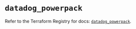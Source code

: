 # `datadog_powerpack`

Refer to the Terraform Registry for docs: [`datadog_powerpack`](https://registry.terraform.io/providers/datadog/datadog/3.39.0/docs/resources/powerpack).
